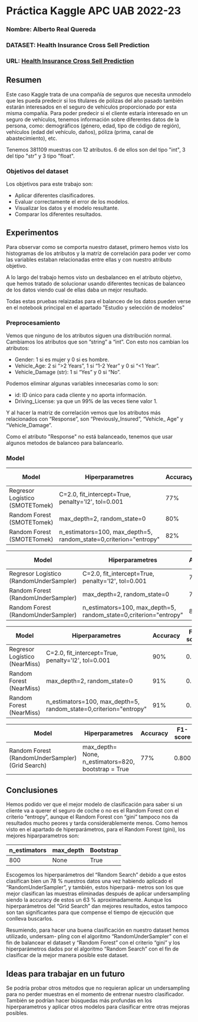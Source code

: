 # Práctica Kaggle APC UAB 2022-23
### Nombre: Alberto Real Quereda 
### DATASET: Health Insurance Cross Sell Prediction
### URL: [Health Insurance Cross Sell Prediction](https://www.kaggle.com/datasets/anmolkumar/health-insurance-cross-sell-prediction)
## Resumen
Este caso Kaggle trata de una compañía de seguros que necesita unmodelo que les pueda predecir
si los titulares de pólizas del año pasado también estarán interesados en el seguro de vehículos
proporcionado por esta misma compañía.
Para poder predecir si el cliente estaría interesado en un seguro de vehículos, tenemos información
sobre diferentes datos de la persona, como: demográficos (género, edad, tipo de código de región),
vehículos (edad del vehículo, daños), póliza (prima, canal de abastecimiento), etc.

Tenemos 381109 muestras con 12 atributos. 6 de ellos son del tipo "int", 3 del tipo "str" y 3 tipo "float". 

### Objetivos del dataset
Los objetivos para este trabajo son:
- Aplicar diferentes clasificadores.
- Evaluar correctamente el error de los modelos.
- Visualizar los datos y el modelo resultante.
- Comparar los diferentes resultados.

## Experimentos
Para observar como se comporta nuestro dataset, primero hemos visto los histogramas de los atributos y la matriz de correlación para poder ver como las variables estaban relacionadas entre ellas y con nuestro atributo objetivo.

A lo largo del trabajo hemos visto un desbalanceo en el atributo objetvo, que hemos tratado de solucionar usando diferentes tecnicas de balanceo de los datos viendo cual de ellas daba un mejor resultado.

Todas estas pruebas relaizadas para el balanceo de los datos pueden verse en el notebook principal en el apartado "Estudio y selección de modelos"

### Preprocesamiento

Vemos que ninguno de los atributos siguen una distribución normal.
Cambiamos los atributos que son “string” a “int”. Con esto nos cambian los atributos:
- Gender: 1 si es mujer y 0 si es hombre.
- Vehicle_Age: 2 si “>2 Years”, 1 si “1-2 Year” y 0 si “<1 Year”.
- Vehicle_Damage (str): 1 si “Yes” y 0 si “No”.

Podemos eliminar algunas variables innecesarias como lo son:
- id: ID único para cada cliente y no aporta información.
- Driving_License: ya que un 99% de las veces tiene valor 1.

Y al hacer la matriz de correlación vemos que los atributos más relacionados con “Response”, son “Previously_Insured”, “Vehicle_
Age” y “Vehicle_Damage”.

Como el atributo "Response" no está balanceado, tenemos que usar algunos metodos de balanceo para balancearlo.


### Model
| Model | Hiperparametres | Accuracy | F1-score | 
| ----- | --------------- | -------- | -------- |
| Regresor Logístico (SMOTETomek)| C=2.0, fit_intercept=True, penalty='l2', tol=0.001 		     | 77% | 0.796 |
| Random Forest      (SMOTETomek)| max_depth=2, random_state=0                                       | 80% | 0.828 |
| Random Forest      (SMOTETomek)| n_estimators=100, max_depth=5, random_state=0,criterion="entropy" | 82% | 0.838 |

| Model | Hiperparametres | Accuracy | F1-score | 
| ----- | --------------- | -------- | -------- |
| Regresor Logístico (RandomUnderSampler)| C=2.0, fit_intercept=True, penalty='l2', tol=0.001 		     | 78% | 0.818 |
| Random Forest      (RandomUnderSampler)| max_depth=2, random_state=0                                       | 79% | 0.818 |
| Random Forest      (RandomUnderSampler)| n_estimators=100, max_depth=5, random_state=0,criterion="entropy" | 80% | 0.819 |

| Model | Hiperparametres | Accuracy | F1-score | 
| ----- | --------------- | -------- | -------- |
| Regresor Logístico (NearMiss)| C=2.0, fit_intercept=True, penalty='l2', tol=0.001 		   | 90% | 0.897 |
| Random Forest      (NearMiss)| max_depth=2, random_state=0                                       | 91% | 0.898 |
| Random Forest      (NearMiss)| n_estimators=100, max_depth=5, random_state=0,criterion="entropy" | 91% | 0.901 |

| Model | Hiperparametres | Accuracy | F1-score | 
| ----- | --------------- | -------- | -------- |
| Random Forest      (RandomUnderSampler)(Grid Search)| max_depth= None, n_estimators=820, bootstrap = True | 77% | 0.800 |
 

## Conclusiones
Hemos podido ver que el mejor modelo de clasificación para saber si un cliente va a querer el
seguro de coche o no es el Random Forest con el criterio “entropy”, aunque el Random Forest con
“gini” tampoco nos da resultados mucho peores y tarda considerablemente menos.
Como hemos visto en el apartado de hiperparámetros, para el Random Forest (gini), los mejores
hiparparametros son:

| n_estimators | max_depth | Bootstrap |
| ------------ | --------- | --------- |
|      800     |    None   |    True   |

Escogemos los hiperparámetros del “Random Search” debido a que estos clasifican bien un 78 %
nuestros datos una vez habiendo aplicado el “RandomUnderSampler”, y también, estos hiperpará-
metros son los que mejor clasifican las muestras eliminadas después de aplicar undersampling siendo
la accuracy de estos un 63 % aproximadamente. Aunque los hiperparámetros del “Grid Search” dan
mejores resultados, estos tampoco son tan significantes para que compense el tiempo de ejecución
que conlleva buscarlos.

Resumiendo, para hacer una buena clasificación en nuestro dataset hemos utilizado, undersam-
pling con el algoritmo “RandomUnderSampler” con el fin de balancear el dataset y “Random Forest”
con el criterio “gini” y los hiperparámetros dados por el algoritmo “Random Search” con el fin de
clasificar de la mejor manera posible este dataset.


## Ideas para trabajar en un futuro
Se podría probar otros métodos que no requieran aplicar un undersampling para no perder muestras en el momento de entrenar nuestro clasificador. 
También se podrían hacer búsquedas más profundas en los hiperparametros y aplicar otros modelos para clasificar entre otras mejoras posibles.
